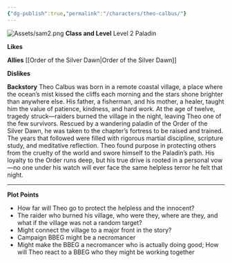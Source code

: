 ```yaml
---
{"dg-publish":true,"permalink":"/characters/theo-calbus/"}
---
```


![Assets/sam2.png](/img/user/Assets/sam2.png)
**Class and Level**
	Level 2 Paladin

**Likes**
	

**Allies**
	[[Order of the Silver Dawn\|Order of the Silver Dawn]]

**Dislikes**
	

**Backstory**
	Theo Calbus was born in a remote coastal village, a place where the ocean’s mist kissed the cliffs each morning and the stars shone brighter than anywhere else. His father, a fisherman, and his mother, a healer, taught him the value of patience, kindness, and hard work. At the age of twelve, tragedy struck—raiders burned the village in the night, leaving Theo one of the few survivors. Rescued by a wandering paladin of the Order of the Silver Dawn, he was taken to the chapter’s fortress to be raised and trained.
	The years that followed were filled with rigorous martial discipline, scripture study, and meditative reflection. Theo found purpose in protecting others from the cruelty of the world and swore himself to the Paladin’s path. His loyalty to the Order runs deep, but his true drive is rooted in a personal vow—no one under his watch will ever face the same helpless terror he felt that night.



--------------------------------------------------------------------------

**Plot Points**
- How far will Theo go to protect the helpless and the innocent?
- The raider who burned his village, who were they, where are they, and what if the village was not a random target?
- Might connect the village to a major front in the story?
- Campaign BBEG might be a necromancer
- Might make the BBEG a necromancer who is actually doing good; How will Theo react to a BBEG who they might be working together 